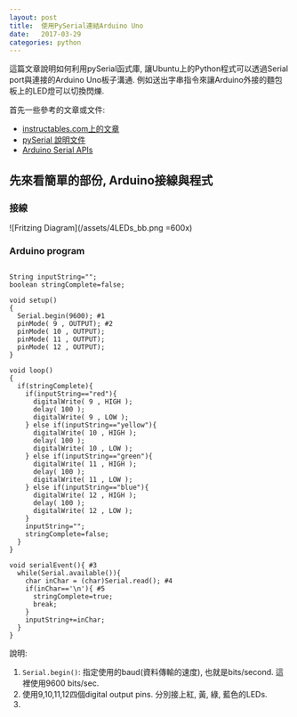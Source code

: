 ```yaml
---
layout: post
title:  使用PySerial連結Arduino Uno
date:   2017-03-29
categories: python
---
```


這篇文章說明如何利用pySerial函式庫, 讓Ubuntu上的Python程式可以透過Serial port與連接的Arduino Uno板子溝通. 例如送出字串指令來讓Arduino外接的麵包板上的LED燈可以切換閃爍.  

首先一些參考的文章或文件:
- [instructables.com上的文章](http://www.instructables.com/id/Interface-Python-and-Arduino-with-pySerial/)
- [pySerial 說明文件](http://pyserial.readthedocs.io/en/latest/index.html)
- [Arduino Serial APIs](https://www.arduino.cc/en/Reference/Serial)

## 先來看簡單的部份, Arduino接線與程式

### 接線
![Fritzing Diagram](/assets/4LEDs_bb.png =600x)

### Arduino program
```

String inputString="";
boolean stringComplete=false;

void setup()
{
  Serial.begin(9600); #1
  pinMode( 9 , OUTPUT); #2
  pinMode( 10 , OUTPUT);
  pinMode( 11 , OUTPUT);
  pinMode( 12 , OUTPUT);
}

void loop()
{
  if(stringComplete){
    if(inputString=="red"){
      digitalWrite( 9 , HIGH );
      delay( 100 );
      digitalWrite( 9 , LOW );
    } else if(inputString=="yellow"){
      digitalWrite( 10 , HIGH );
      delay( 100 );
      digitalWrite( 10 , LOW ); 
    } else if(inputString=="green"){
      digitalWrite( 11 , HIGH );
      delay( 100 );
      digitalWrite( 11 , LOW ); 
    } else if(inputString=="blue"){
      digitalWrite( 12 , HIGH );
      delay( 100 );
      digitalWrite( 12 , LOW ); 
    }
    inputString="";
    stringComplete=false;
  } 
}

void serialEvent(){ #3
  while(Serial.available()){
    char inChar = (char)Serial.read(); #4
    if(inChar=='\n'){ #5
      stringComplete=true;
      break;
    }
    inputString+=inChar;
  }
}

```
說明:
1. `Serial.begin()`: 指定使用的baud(資料傳輸的速度), 也就是bits/second. 這裡使用9600 bits/sec.
1. 使用9,10,11,12四個digital output pins. 分別接上紅, 黃, 綠, 藍色的LEDs.
1. 

